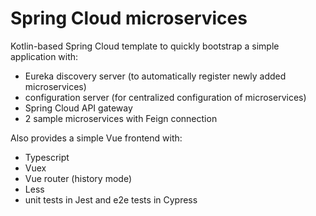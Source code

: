 # Spring Cloud microservices
Kotlin-based Spring Cloud template to quickly bootstrap a simple application with:
- Eureka discovery server (to automatically register newly added microservices)
- configuration server (for centralized configuration of microservices)
- Spring Cloud API gateway
- 2 sample microservices with Feign connection

Also provides a simple Vue frontend with: 
- Typescript
- Vuex
- Vue router (history mode)
- Less
- unit tests in Jest and e2e tests in Cypress
